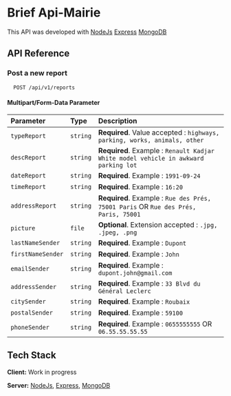 # Brief Api-Mairie

This API was developed with [NodeJs](https://nodejs.org/en/) [Express](http://expressjs.com/) [MongoDB](https://www.mongodb.com/)

## API Reference

### Post a new report

```http
  POST /api/v1/reports
```

#### Multipart/Form-Data Parameter

| Parameter         | Type     | Description                                                                         |
| :---------------- | :------- | :---------------------------------------------------------------------------------- |
| `typeReport`      | `string` | **Required**. Value accepted : `highways, parking, works, animals, other`           |
| `descReport`      | `string` | **Required**. Example : `Renault Kadjar White model vehicle in awkward parking lot` |
| `dateReport`      | `string` | **Required**. Example : `1991-09-24`                                                |
| `timeReport`      | `string` | **Required**. Example : `16:20`                                                     |
| `addressReport`   | `string` | **Required**. Example : `Rue des Prés, 75001 Paris` OR `Rue des Prés, Paris, 75001` |
| `picture`         | `file`   | **Optional**. Extension accepted : `.jpg, .jpeg, .png`                              |
| `lastNameSender`  | `string` | **Required**. Example : `Dupont`                                                    |
| `firstNameSender` | `string` | **Required**. Example : `John`                                                      |
| `emailSender`     | `string` | **Required**. Example : `dupont.john@gmail.com`                                     |
| `addressSender`   | `string` | **Required**. Example : `33 Blvd du Général Leclerc`                                |
| `citySender`      | `string` | **Required**. Example : `Roubaix`                                                   |
| `postalSender`    | `string` | **Required**. Example : `59100`                                                     |
| `phoneSender`     | `string` | **Required**. Example : `0655555555` OR `06.55.55.55.55`                            |

## Tech Stack

**Client:** Work in progress

**Server:** [NodeJs](https://nodejs.org/en/), [Express](http://expressjs.com/), [MongoDB](https://www.mongodb.com/)
